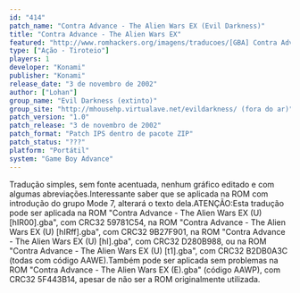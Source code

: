 ```yaml
---
id: "414"
patch_name: "Contra Advance - The Alien Wars EX (Evil Darkness)"
title: "Contra Advance - The Alien Wars EX"
featured: "http://www.romhackers.org/imagens/traducoes/[GBA] Contra Advance - The Alien Wars EX - Dandy-BR, Evil Darkness e Fox-Roms - 1.png"
type: ["Ação - Tiroteio"]
players: 1
developer: "Konami"
publisher: "Konami"
release_date: "3 de novembro de 2002"
author: ["Lohan"]
group_name: "Evil Darkness (extinto)"
group_site: "http://mhousehp.virtualave.net/evildarkness/ (fora do ar)"
patch_version: "1.0"
patch_release: "3 de novembro de 2002"
patch_format: "Patch IPS dentro de pacote ZIP"
patch_status: "???"
platform: "Portátil"
system: "Game Boy Advance"
---
```


Tradução simples, sem fonte acentuada, nenhum gráfico editado e com algumas abreviações.Interessante saber que se aplicada na ROM com introdução do grupo Mode 7, alterará o texto dela.ATENÇÃO:Esta tradução pode ser aplicada na ROM "Contra Advance - The Alien Wars EX (U) [hIR00].gba", com CRC32 59781C54, na ROM "Contra Advance - The Alien Wars EX (U) [hIRff].gba", com CRC32 9B27F901, na ROM "Contra Advance - The Alien Wars EX (U) [hI].gba", com CRC32 D280B988, ou na ROM "Contra Advance - The Alien Wars EX (U) [t1].gba", com CRC32 B2DB0A3C (todas com código AAWE).Também pode ser aplicada sem problemas na ROM "Contra Advance - The Alien Wars EX (E).gba" (código AAWP), com CRC32 5F443B14, apesar de não ser a ROM originalmente utilizada.